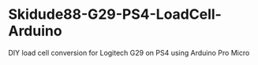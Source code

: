 # Skidude88-G29-PS4-LoadCell-Arduino
DIY load cell conversion for Logitech G29 on PS4 using Arduino Pro Micro
